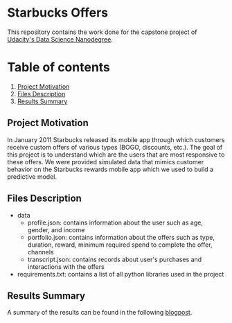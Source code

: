 # Starbucks Offers

This repository contains the work done for the capstone project of [Udacity's Data Science Nanodegree](https://classroom.udacity.com/nanodegrees/nd025/). 

# Table of contents
1. [Project Motivation](#motivation)
2. [Files Description](#files)
3. [Results Summary](#results)


## Project Motivation <a name='motivation'></a>
In January 2011 Starbucks released its mobile app through which customers receive custom offers of various types (BOGO, discounts, etc.). The goal of this project is to understand which are the users that are most responsive to these offers. We were provided simulated data that mimics customer behavior on the Starbucks rewards mobile app which we used to build a predictive model.

## Files Description <a name='files'></a>
* data
  * profile.json: contains information about the user such as age, gender, and income
  * portfolio.json: contains information about the offers such as type, duration, reward, minimum required spend to complete the offer, channels
  * transcript.json: contains records about user's purchases and interactions with the offers
* requirements.txt: contains a list of all python libraries used in the project

## Results Summary <a name='results'></a>
A summary of the results can be found in the following [blogpost](https://medium.com/@silvana_89581/would-you-let-us-get-you-a-free-coffee-b5fed9ff6038?sk=cbce3811b146ada07ecf47c12f3bcbc9).

 
